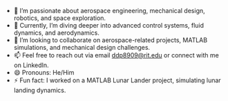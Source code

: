 - 👀 I’m passionate about aerospace engineering, mechanical design, robotics, and space exploration.
- 🌱 Currently, I’m diving deeper into advanced control systems, fluid dynamics, and aerodynamics.
- 💞️ I’m looking to collaborate on aerospace-related projects, MATLAB simulations, and mechanical design challenges.
- 📫 Feel free to reach out via email ddp8909@rit.edu or connect with me on LinkedIn. 
- 😄 Pronouns: He/Him
- ⚡ Fun fact: I worked on a MATLAB Lunar Lander project, simulating lunar landing dynamics.
